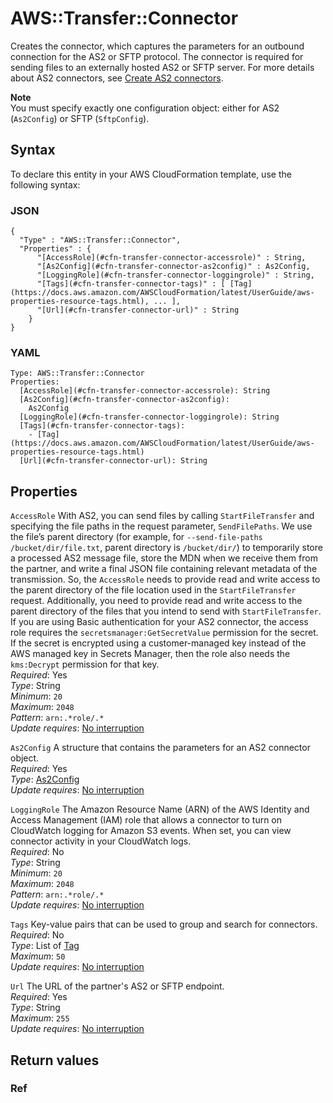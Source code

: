# AWS::Transfer::Connector<a name="aws-resource-transfer-connector"></a>

Creates the connector, which captures the parameters for an outbound connection for the AS2 or SFTP protocol\. The connector is required for sending files to an externally hosted AS2 or SFTP server\. For more details about AS2 connectors, see [Create AS2 connectors](https://docs.aws.amazon.com/transfer/latest/userguide/create-b2b-server.html#configure-as2-connector)\.

**Note**  
You must specify exactly one configuration object: either for AS2 \(`As2Config`\) or SFTP \(`SftpConfig`\)\.

## Syntax<a name="aws-resource-transfer-connector-syntax"></a>

To declare this entity in your AWS CloudFormation template, use the following syntax:

### JSON<a name="aws-resource-transfer-connector-syntax.json"></a>

```
{
  "Type" : "AWS::Transfer::Connector",
  "Properties" : {
      "[AccessRole](#cfn-transfer-connector-accessrole)" : String,
      "[As2Config](#cfn-transfer-connector-as2config)" : As2Config,
      "[LoggingRole](#cfn-transfer-connector-loggingrole)" : String,
      "[Tags](#cfn-transfer-connector-tags)" : [ [Tag](https://docs.aws.amazon.com/AWSCloudFormation/latest/UserGuide/aws-properties-resource-tags.html), ... ],
      "[Url](#cfn-transfer-connector-url)" : String
    }
}
```

### YAML<a name="aws-resource-transfer-connector-syntax.yaml"></a>

```
Type: AWS::Transfer::Connector
Properties: 
  [AccessRole](#cfn-transfer-connector-accessrole): String
  [As2Config](#cfn-transfer-connector-as2config): 
    As2Config
  [LoggingRole](#cfn-transfer-connector-loggingrole): String
  [Tags](#cfn-transfer-connector-tags): 
    - [Tag](https://docs.aws.amazon.com/AWSCloudFormation/latest/UserGuide/aws-properties-resource-tags.html)
  [Url](#cfn-transfer-connector-url): String
```

## Properties<a name="aws-resource-transfer-connector-properties"></a>

`AccessRole`  <a name="cfn-transfer-connector-accessrole"></a>
With AS2, you can send files by calling `StartFileTransfer` and specifying the file paths in the request parameter, `SendFilePaths`\. We use the file’s parent directory \(for example, for `--send-file-paths /bucket/dir/file.txt`, parent directory is `/bucket/dir/`\) to temporarily store a processed AS2 message file, store the MDN when we receive them from the partner, and write a final JSON file containing relevant metadata of the transmission\. So, the `AccessRole` needs to provide read and write access to the parent directory of the file location used in the `StartFileTransfer` request\. Additionally, you need to provide read and write access to the parent directory of the files that you intend to send with `StartFileTransfer`\.  
If you are using Basic authentication for your AS2 connector, the access role requires the `secretsmanager:GetSecretValue` permission for the secret\. If the secret is encrypted using a customer\-managed key instead of the AWS managed key in Secrets Manager, then the role also needs the `kms:Decrypt` permission for that key\.  
*Required*: Yes  
*Type*: String  
*Minimum*: `20`  
*Maximum*: `2048`  
*Pattern*: `arn:.*role/.*`  
*Update requires*: [No interruption](https://docs.aws.amazon.com/AWSCloudFormation/latest/UserGuide/using-cfn-updating-stacks-update-behaviors.html#update-no-interrupt)

`As2Config`  <a name="cfn-transfer-connector-as2config"></a>
A structure that contains the parameters for an AS2 connector object\.  
*Required*: Yes  
*Type*: [As2Config](aws-properties-transfer-connector-as2config.md)  
*Update requires*: [No interruption](https://docs.aws.amazon.com/AWSCloudFormation/latest/UserGuide/using-cfn-updating-stacks-update-behaviors.html#update-no-interrupt)

`LoggingRole`  <a name="cfn-transfer-connector-loggingrole"></a>
The Amazon Resource Name \(ARN\) of the AWS Identity and Access Management \(IAM\) role that allows a connector to turn on CloudWatch logging for Amazon S3 events\. When set, you can view connector activity in your CloudWatch logs\.  
*Required*: No  
*Type*: String  
*Minimum*: `20`  
*Maximum*: `2048`  
*Pattern*: `arn:.*role/.*`  
*Update requires*: [No interruption](https://docs.aws.amazon.com/AWSCloudFormation/latest/UserGuide/using-cfn-updating-stacks-update-behaviors.html#update-no-interrupt)

`Tags`  <a name="cfn-transfer-connector-tags"></a>
Key\-value pairs that can be used to group and search for connectors\.  
*Required*: No  
*Type*: List of [Tag](https://docs.aws.amazon.com/AWSCloudFormation/latest/UserGuide/aws-properties-resource-tags.html)  
*Maximum*: `50`  
*Update requires*: [No interruption](https://docs.aws.amazon.com/AWSCloudFormation/latest/UserGuide/using-cfn-updating-stacks-update-behaviors.html#update-no-interrupt)

`Url`  <a name="cfn-transfer-connector-url"></a>
The URL of the partner's AS2 or SFTP endpoint\.  
*Required*: Yes  
*Type*: String  
*Maximum*: `255`  
*Update requires*: [No interruption](https://docs.aws.amazon.com/AWSCloudFormation/latest/UserGuide/using-cfn-updating-stacks-update-behaviors.html#update-no-interrupt)

## Return values<a name="aws-resource-transfer-connector-return-values"></a>

### Ref<a name="aws-resource-transfer-connector-return-values-ref"></a>